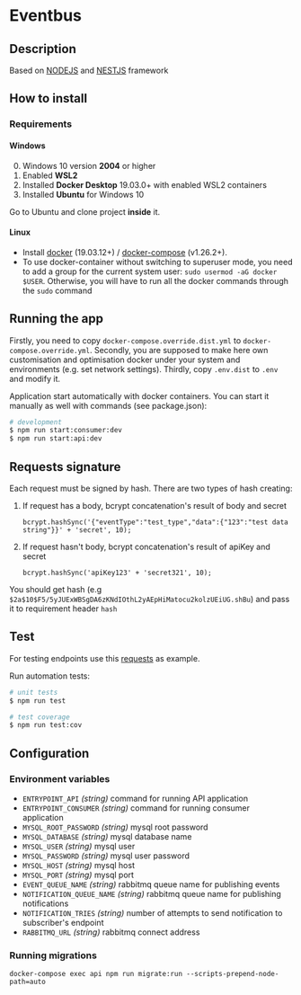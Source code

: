[NESTJS-LINK]: https://nestjs.com/
[NODEJS-LINK]: https://nodejs.org/uk/
[DOCKER-LINK]: https://docs.docker.com/install/
[DOCKERCOMPOSE-LINK]: https://docs.docker.com/compose/install/
[POSTMAN_COLLECTION]: https://www.getpostman.com/collections/8f60b3d23a157b68c50c
# Eventbus

## Description

Based on [NODEJS][NODEJS-LINK] and [NESTJS][NESTJS-LINK] framework

## How to install

### Requirements

#### Windows

0. Windows 10 version **2004** or higher
1. Enabled **WSL2**
2. Installed **Docker Desktop** 19.03.0+  with enabled WSL2 containers
3. Installed **Ubuntu** for Windows 10

Go to Ubuntu and clone project **inside** it.

#### Linux

* Install [docker][DOCKER-LINK] (19.03.12+) / [docker-compose][DOCKERCOMPOSE-LINK] (v1.26.2+).
* To use docker-container without switching to superuser mode, you need to add a group for the current system user: `sudo usermod -aG docker $USER`. Otherwise, you will have to run all the docker commands through the `sudo` command


## Running the app
Firstly, you need to copy `docker-compose.override.dist.yml` to `docker-compose.override.yml`.
Secondly, you are supposed to make here own customisation and optimisation docker under your system and environments (e.g. set network settings).
Thirdly, copy `.env.dist` to `.env` and modify it. 

Application start automatically with docker containers. You can start it manually as well with commands (see package.json):
```bash
# development
$ npm run start:consumer:dev
$ npm run start:api:dev
```

## Requests signature
Each request must be signed by hash. There are two types of hash creating:
1. If request has a body, bcrypt concatenation's result of body and secret
    ```
    bcrypt.hashSync('{"eventType":"test_type","data":{"123":"test data string"}}' + 'secret', 10);
    ```
2. If request hasn't body, bcrypt concatenation's result of apiKey and secret
    ```
    bcrypt.hashSync('apiKey123' + 'secret321', 10);
    ```
You should get hash (e.g `$2a$10$F5/5yJUExWBSgDA6zKNdIOthL2yAEpHiMatocu2kolzUEiUG.shBu`) and pass it to requirement header `hash`
## Test
For testing endpoints use this [requests][POSTMAN_COLLECTION] as example.

Run automation tests:
```bash
# unit tests
$ npm run test

# test coverage
$ npm run test:cov
```
## Configuration

### Environment variables

- `ENTRYPOINT_API` _(string)_ command for running API application
- `ENTRYPOINT_CONSUMER` _(string)_ command for running consumer application
- `MYSQL_ROOT_PASSWORD` _(string)_ mysql root password
- `MYSQL_DATABASE` _(string)_ mysql database name
- `MYSQL_USER` _(string)_ mysql user
- `MYSQL_PASSWORD` _(string)_ mysql user password
- `MYSQL_HOST` _(string)_ mysql host
- `MYSQL_PORT` _(string)_ mysql port
- `EVENT_QUEUE_NAME` _(string)_ rabbitmq queue name for publishing events
- `NOTIFICATION_QUEUE_NAME` _(string)_ rabbitmq queue name for publishing notifications
- `NOTIFICATION_TRIES` _(string)_ number of attempts to send notification to subscriber's endpoint
- `RABBITMQ_URL` _(string)_ rabbitmq connect address


### Running migrations
`docker-compose exec api npm run migrate:run --scripts-prepend-node-path=auto`

